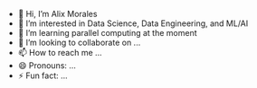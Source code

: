 - 👋 Hi, I’m Alix Morales
- 👀 I’m interested in Data Science, Data Engineering, and ML/AI
- 🌱 I’m learning parallel computing at the moment
- 💞️ I’m looking to collaborate on ...
- 📫 How to reach me ...
- 😄 Pronouns: ...
- ⚡ Fun fact: ...

<!---
AlixMorales/AlixMorales is a ✨ special ✨ repository because its `README.md` (this file) appears on your GitHub profile.
You can click the Preview link to take a look at your changes.
--->
